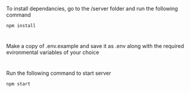 To install dependancies, go to the /server folder and run the following command

```
npm install
```
 
#

Make a copy of .env.example and save it as .env along with the required evironmental variables of your choice


#

Run the following command to start server

```
npm start
```